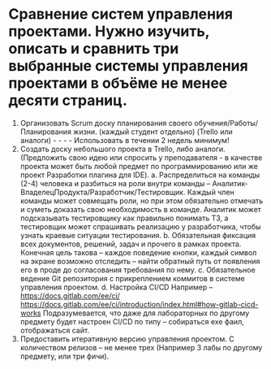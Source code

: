 # Сравнение систем управления проектами. Нужно изучить, описать и сравнить три выбранные системы управления проектами в объёме не менее десяти страниц.
1)	Организовать Scrum доску планирования своего обучения/Работы/Планирования жизни. (каждый студент отдельно) (Trello или аналоги) - - - -  Использовать в течении 2 недель минимум!
2)	Создать доску небольшого проекта в Trello, либо аналоги. (Предложить свою идею или спросить у преподавателя - в качестве проекта может быть любой предмет по программированию или же проект Разработки плагина для IDE). 
a.	Распределиться на команды (2-4) человека и разбиться на роли внутри команды – Аналитик-ВладелецПродукта/Разработчик/Тестировщик. 
Каждый член команды может совмещать роли, но при этом обязательно отмечать и суметь доказать свою необходимость в команде. 
Аналитик может подсказывать тестировщику как правильно понимать ТЗ, а тестировщик может спрашивать реализацию у разработчика, чтобы узнать краевые ситуации тестирования.
b.	Обязательная фиксация всех документов, решений, задач и прочего в рамках проекта. Конечная цель такова – каждое поведение кнопки, каждый символ на экране возможно отследить – найти обратный путь от появления его в проде до согласования требования по нему.
c.	Обязательное ведение Git репозитория с прикреплением коммитов в системе управления проектом.
d.	Настройка CI/CD Например – 
https://docs.gitlab.com/ee/ci/
https://docs.gitlab.com/ee/ci/introduction/index.html#how-gitlab-cicd-works
Подразумевается, что даже для лабораторных по другому предмету будет настроен CI/CD по типу – собираться exe фаил, отображаться сайт.
3)	Предоставить итеративную версию управления проектом. С количеством релизов – не менее трех (Например 3 лабы по другому предмету, или три фичи).


